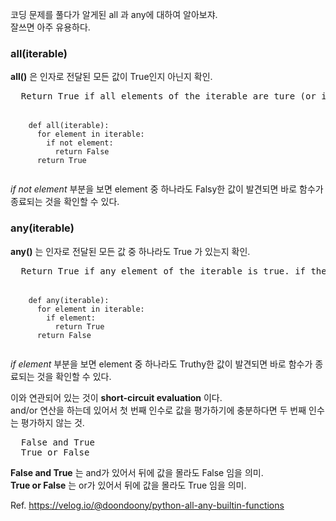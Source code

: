 코딩 문제를 풀다가 알게된 all 과 any에 대하여 알아보쟈.     
잘쓰면 아주 유용하다.    
    
### all(iterable)
**all()** 은 인자로 전달된 모든 값이 True인지 아닌지 확인.    
<pre>
  Return True if all elements of the iterable are ture (or if the iterable is empty. 
    
  <code>
    def all(iterable):
      for element in iterable:
        if not element:
          return False
      return True
  </code>
</pre>
        
*if not element* 부분을 보면 element 중 하나라도 Falsy한 값이 발견되면 바로 함수가 종료되는 것을 확인할 수 있다.    
    

### any(iterable)   
**any()** 는 인자로 전달된 모든 값 중 하나라도 True 가 있는지 확인.      
<pre>
  Return True if any element of the iterable is true. if the iterable is empty, return False.
  
  <code>
    def any(iterable):
      for element in iterable:
        if element:
          return True
      return False
  </code>
</pre>
    
*if element* 부분을 보면 element 중 하나라도 Truthy한 값이 발견되면 바로 함수가 종료되는 것을 확인할 수 있다.     
        
이와 연관되어 있는 것이 **short-circuit evaluation** 이다.      
and/or 연산을 하는데 있어서 첫 번째 인수로 값을 평가하기에 충분하다면 두 번째 인수는 평가하지 않는 것.    

<pre>
  False and True
  True or False
</pre>
    
**False and True** 는 and가 있어서 뒤에 값을 몰라도 False 임을 의미.    
**True or False** 는 or가 있어서 뒤에 값을 몰라도 True 임을 의미.   


Ref. https://velog.io/@doondoony/python-all-any-builtin-functions
